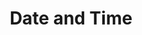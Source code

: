 ---
title: "Date and Time"
linkTitle: "Date and Time"
description: "Information related to working with Date and Time."
---